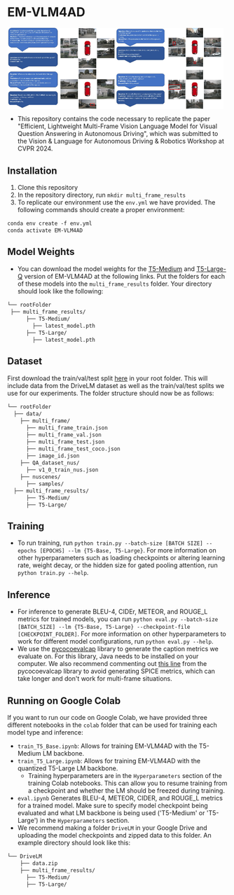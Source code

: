 # EM-VLM4AD
<div style="display: flex;">
    <img src="assets/ex1.jpeg" alt="Image 1" style="width: 49%;">
    <img src="assets/ex2.jpeg" alt="Image 2" style="width: 49%;">
</div>

* This repository contains the code necessary to replicate the paper "Efficient, Lightweight Multi-Frame Vision Language Model for Visual Question Answering in Autonomous Driving", which was submitted to the Vision & Language for Autonomous Driving & Robotics Workshop at CVPR 2024.
## Installation
1. Clone this repository
2. In the repository directory, run `mkdir multi_frame_results`
3. To replicate our environment use the `env.yml` we have provided. The following commands should create a proper environment:
```
conda env create -f env.yml
conda activate EM-VLM4AD
```
## Model Weights
* You can download the model weights for the [T5-Medium](https://drive.google.com/drive/folders/1K61Ou-m5c5UmN2ggT-Huw3rv7PhW5Wft?usp=sharing) and [T5-Large-Q](https://drive.google.com/drive/folders/1bzxaxz6zSRZuMv284cjhQTSs_8i98kGI?usp=sharing) version of EM-VLM4AD at the following links. Put the folders for each of these models into the `multi_frame_results` folder. Your directory should look like the following:
```
└── rootFolder
 ├── multi_frame_results/
      ├── T5-Medium/
        ├── latest_model.pth
      ├── T5-Large/
        ├── latest_model.pth
```
## Dataset
First download the train/val/test split [here](https://drive.google.com/file/d/1TyqlEY8_4lark86Y2cqUUMgCyCJvvFjN/view?usp=sharing) in your root folder. This will include data from the DriveLM dataset as well as the train/val/test splits we use for our experiments. The folder structure should now be as follows: 
```
└── rootFolder
  ├── data/
    ├── multi_frame/
      ├── multi_frame_train.json
      ├── multi_frame_val.json
      ├── multi_frame_test.json
      ├── multi_frame_test_coco.json
      ├── image_id.json
    ├── QA_dataset_nus/
      ├── v1_0_train_nus.json
    ├── nuscenes/
      ├── samples/
  ├── multi_frame_results/
      ├── T5-Medium/
      ├── T5-Large/
```
## Training
* To run training, run `python train.py --batch-size [BATCH SIZE] --epochs [EPOCHS] --lm {T5-Base, T5-Large}`. For more information on other hyperparameters such as loading checkpoints or altering learning rate, weight decay, or the hidden size for gated pooling attention, run `python train.py --help`.
## Inference
* For inference to generate BLEU-4, CIDEr, METEOR, and ROUGE_L metrics for trained models, you can run `python eval.py --batch-size [BATCH_SIZE] --lm {T5-Base, T5-Large} --checkpoint-file [CHECKPOINT_FOLDER]`. For more information on other hyperparameters to work for different model configurations, run `python eval.py --help`.
* We use the [pycocoevalcap](https://github.com/salaniz/pycocoevalcap) library to generate the caption metrics we evaluate on. For this library, Java needs to be installed on your computer. We also recommend commenting out [this line](https://github.com/salaniz/pycocoevalcap/blob/master/eval.py#L45) from the pycocoevalcap library to avoid generating SPICE metrics, which can take longer and don't work for multi-frame situations. 
## Running on Google Colab
If you want to run our code on Google Colab, we have provided three different notebooks in the `colab` folder that can be used for training each model type and inference:
* `train_T5_Base.ipynb`: Allows for training EM-VLM4AD with the T5-Medium LM backbone.
* `train_T5_Large.ipynb`: Allows for training EM-VLM4AD with the quantized T5-Large LM backbone. 
    * Training hyperparameters are in the `Hyperparameters` section of the training Colab notebooks. This can allow you to resume training from a checkpoint and whether the LM should be freezed during training.
* `eval.ipynb` Generates BLEU-4, METEOR, CIDER, and ROUGE_L metrics for a trained model. Make sure to specify model checkpoint being evaluated and what LM backbone is being used ('T5-Medium' or 'T5-Large') in the `Hyperparameters` section.
* We recommend making a folder `DriveLM` in your Google Drive and uploading the model checkpoints and zipped data to this folder. An example directory should look like this:
```
└── DriveLM
    ├── data.zip
    ├── multi_frame_results/
      ├── T5-Medium/
      ├── T5-Large/
```
